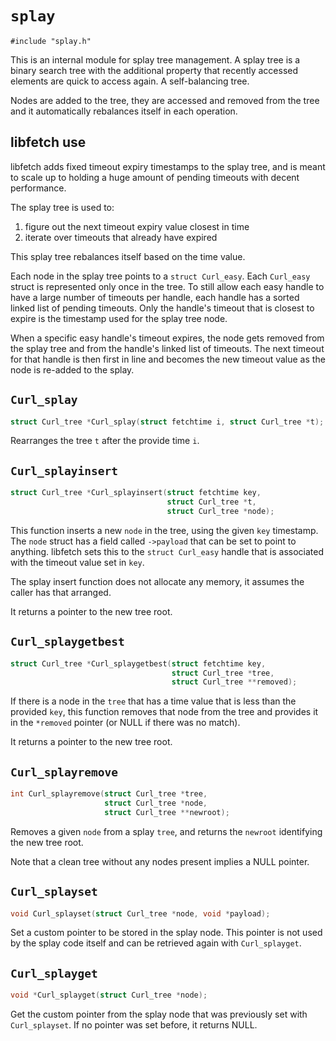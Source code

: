 <!--
Copyright (C) Daniel Stenberg, <daniel@haxx.se>, et al.

SPDX-License-Identifier: fetch
-->

# `splay`

    #include "splay.h"

This is an internal module for splay tree management. A splay tree is a binary
search tree with the additional property that recently accessed elements are
quick to access again. A self-balancing tree.

Nodes are added to the tree, they are accessed and removed from the tree and
it automatically rebalances itself in each operation.

## libfetch use

libfetch adds fixed timeout expiry timestamps to the splay tree, and is meant
to scale up to holding a huge amount of pending timeouts with decent
performance.

The splay tree is used to:

1. figure out the next timeout expiry value closest in time
2. iterate over timeouts that already have expired

This splay tree rebalances itself based on the time value.

Each node in the splay tree points to a `struct Curl_easy`. Each `Curl_easy`
struct is represented only once in the tree. To still allow each easy handle
to have a large number of timeouts per handle, each handle has a sorted linked
list of pending timeouts. Only the handle's timeout that is closest to expire
is the timestamp used for the splay tree node.

When a specific easy handle's timeout expires, the node gets removed from the
splay tree and from the handle's linked list of timeouts. The next timeout for
that handle is then first in line and becomes the new timeout value as the
node is re-added to the splay.

## `Curl_splay`

~~~c
struct Curl_tree *Curl_splay(struct fetchtime i, struct Curl_tree *t);
~~~

Rearranges the tree `t` after the provide time `i`.

## `Curl_splayinsert`

~~~c
struct Curl_tree *Curl_splayinsert(struct fetchtime key,
                                   struct Curl_tree *t,
                                   struct Curl_tree *node);
~~~

This function inserts a new `node` in the tree, using the given `key`
timestamp. The `node` struct has a field called `->payload` that can be set to
point to anything. libfetch sets this to the `struct Curl_easy` handle that is
associated with the timeout value set in `key`.

The splay insert function does not allocate any memory, it assumes the caller
has that arranged.

It returns a pointer to the new tree root.

## `Curl_splaygetbest`

~~~c
struct Curl_tree *Curl_splaygetbest(struct fetchtime key,
                                    struct Curl_tree *tree,
                                    struct Curl_tree **removed);
~~~

If there is a node in the `tree` that has a time value that is less than the
provided `key`, this function removes that node from the tree and provides it
in the `*removed` pointer (or NULL if there was no match).

It returns a pointer to the new tree root.

## `Curl_splayremove`

~~~c
int Curl_splayremove(struct Curl_tree *tree,
                     struct Curl_tree *node,
                     struct Curl_tree **newroot);
~~~

Removes a given `node` from a splay `tree`, and returns the `newroot`
identifying the new tree root.

Note that a clean tree without any nodes present implies a NULL pointer.

## `Curl_splayset`

~~~c
void Curl_splayset(struct Curl_tree *node, void *payload);
~~~

Set a custom pointer to be stored in the splay node. This pointer is not used
by the splay code itself and can be retrieved again with `Curl_splayget`.

## `Curl_splayget`

~~~c
void *Curl_splayget(struct Curl_tree *node);
~~~

Get the custom pointer from the splay node that was previously set with
`Curl_splayset`. If no pointer was set before, it returns NULL.
